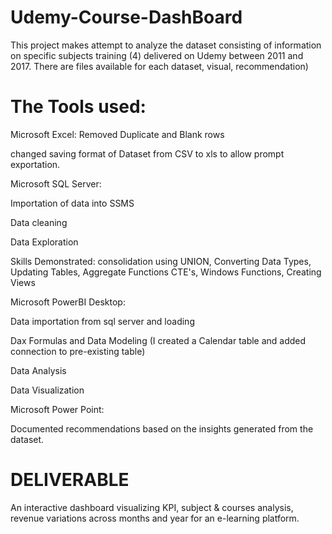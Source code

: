 # Udemy-Course-DashBoard

This project makes attempt to analyze the dataset consisting of information on specific subjects training (4) delivered on Udemy between 2011 and 2017. There are files available for each dataset, visual, recommendation)


# The Tools used:

Microsoft Excel: Removed Duplicate and Blank rows

changed saving format of Dataset from CSV to xls to allow prompt exportation.


Microsoft SQL Server:

Importation of data into SSMS

Data cleaning

Data Exploration

Skills Demonstrated: consolidation using UNION, Converting Data Types, Updating Tables, Aggregate Functions CTE's, Windows Functions, Creating Views


Microsoft PowerBI Desktop:

Data importation from sql server and loading 

Dax Formulas and Data Modeling (I created a Calendar table and added connection to pre-existing table)

Data Analysis

Data Visualization


Microsoft Power Point:

Documented recommendations based on the insights generated from the dataset.

# DELIVERABLE

An interactive dashboard visualizing KPI, subject & courses analysis, revenue variations across months and year for an e-learning platform. 

